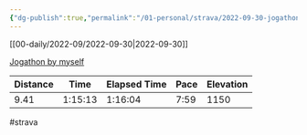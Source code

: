 ```yaml
---
{"dg-publish":true,"permalink":"/01-personal/strava/2022-09-30-jogathon-by-myself/"}
---
```



[[00-daily/2022-09/2022-09-30\|2022-09-30]]

[Jogathon by myself](https://www.strava.com/activities/7891501970)

| Distance | Time    | Elapsed Time | Pace | Elevation |
| -------- | ------- | ------------ | ---- | --------- |
| 9.41     | 1:15:13 | 1:16:04      | 7:59 | 1150      |




#strava
